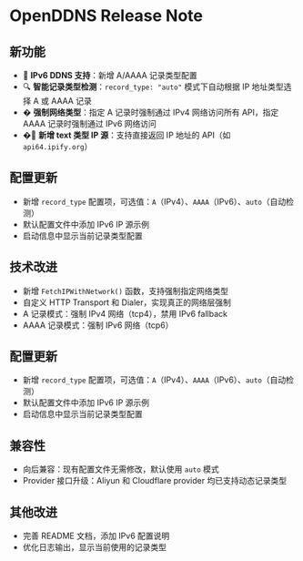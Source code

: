 # OpenDDNS Release Note

## 新功能
- 🌟 **IPv6 DDNS 支持**：新增 A/AAAA 记录类型配置
- 🔍 **智能记录类型检测**：`record_type: "auto"` 模式下自动根据 IP 地址类型选择 A 或 AAAA 记录
- � **强制网络类型**：指定 A 记录时强制通过 IPv4 网络访问所有 API，指定 AAAA 记录时强制通过 IPv6 网络访问
- �📡 **新增 text 类型 IP 源**：支持直接返回 IP 地址的 API（如 `api64.ipify.org`）

## 配置更新
- 新增 `record_type` 配置项，可选值：`A`（IPv4）、`AAAA`（IPv6）、`auto`（自动检测）
- 默认配置文件中添加 IPv6 IP 源示例
- 启动信息中显示当前记录类型配置

## 技术改进
- 新增 `FetchIPWithNetwork()` 函数，支持强制指定网络类型
- 自定义 HTTP Transport 和 Dialer，实现真正的网络层强制
- A 记录模式：强制 IPv4 网络（tcp4），禁用 IPv6 fallback
- AAAA 记录模式：强制 IPv6 网络（tcp6）

## 配置更新
- 新增 `record_type` 配置项，可选值：`A`（IPv4）、`AAAA`（IPv6）、`auto`（自动检测）
- 默认配置文件中添加 IPv6 IP 源示例
- 启动信息中显示当前记录类型配置

## 兼容性
- 向后兼容：现有配置文件无需修改，默认使用 `auto` 模式
- Provider 接口升级：Aliyun 和 Cloudflare provider 均已支持动态记录类型

## 其他改进
- 完善 README 文档，添加 IPv6 配置说明
- 优化日志输出，显示当前使用的记录类型
